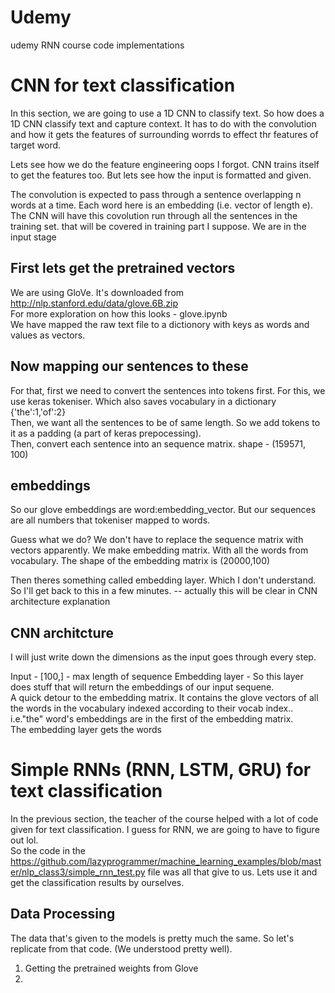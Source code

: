# Udemy
udemy RNN course code implementations

# CNN for text classification
In this section, we are going to use a 1D CNN to classify text. 
So how does a 1D CNN classify text and capture context. It has to do with the convolution and how it gets the features of surrounding worrds to effect thr features of target word.

Lets see how we do the feature engineering
oops I forgot. CNN trains itself to get the features too. But lets see how the input is formatted and given.

The convolution is expected to pass through a sentence overlapping n words at a time. Each word here is an embedding (i.e. vector of length e). The CNN will have this covolution run through all the sentences in the training set. that will be covered in training part I suppose. We are in the input stage

## First lets get the pretrained vectors
We are using GloVe. It's downloaded from http://nlp.stanford.edu/data/glove.6B.zip  
For more exploration on how this looks - glove.ipynb  
We have mapped the raw text file to a dictionory with keys as words and values as vectors.

## Now mapping our sentences to these
For that, first we need to convert the sentences into tokens first. For this, we use keras tokeniser. Which also saves vocabulary in a dictionary {'the':1,'of':2}  
Then, we want all the sentences to be of same length. So we add tokens to it as a padding (a part of keras prepocessing).  
Then, convert each sentence into an sequence matrix. shape -  (159571, 100)  

## embeddings
So our glove embeddings are word:embedding_vector. But our sequences are all numbers that tokeniser mapped to words.  

Guess what we do? We don't have to replace the sequence matrix with vectors apparently. We make embedding matrix. With all the words from vocabulary. The shape of the embedding matrix is (20000,100)  

Then theres something called embedding layer. Which I don't understand. So I'll get back to this in a few minutes. -- actually this will be clear in CNN architecture explanation

## CNN architcture
I will just write down the dimensions as the input goes through every step.  

Input - [100,] - max length of sequence
Embedding layer - So this layer does stuff that will return the embeddings of our input sequene.  
A quick detour to the embedding matrix. It contains the glove vectors of all the words in the vocabulary indexed according to their vocab index.. i.e."the" word's embeddings are in the first of the embedding matrix.  
The embedding layer gets the words 

# Simple RNNs (RNN, LSTM, GRU) for text classification
In the previous section, the teacher of the course helped with a lot of code given for text classification. I guess for RNN, we are going to have to figure out lol.  
So the code in the https://github.com/lazyprogrammer/machine_learning_examples/blob/master/nlp_class3/simple_rnn_test.py file was all that give to us. Lets use it and get the classification results by ourselves.

## Data Processing
The data that's given to the models is pretty much the same. So let's replicate from that code. (We understood pretty well).
1. Getting the pretrained weights from Glove
2. 

## 